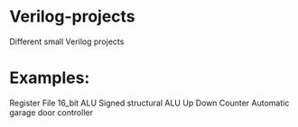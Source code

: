 # Verilog-projects
Different small Verilog projects
# Examples:
Register File
16_bit ALU
Signed structural ALU
Up Down Counter
Automatic garage door controller
